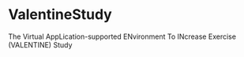 # ValentineStudy
The Virtual AppLication-supported ENvironment To INcrease Exercise (VALENTINE) Study
